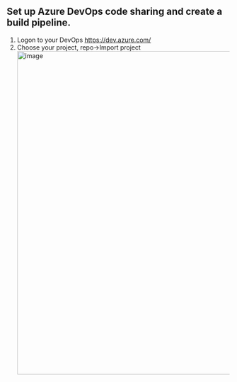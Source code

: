 ## Set up Azure DevOps code sharing and create a build pipeline.
1. Logon to your DevOps  https://dev.azure.com/ <br/>
2. Choose your project, repo->Import project<br/>
<img width="730" alt="image" src="https://github.com/zhangguanghuib/NewCommerceSDK/assets/14832260/899f55d7-d055-49e0-9eda-0ca858577efd"><br/>

